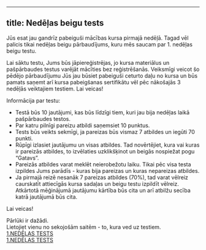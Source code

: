
---
title: Nedēļas beigu tests 
---


Jūs esat jau gandrīz pabeiguši mācības kursa pirmajā nedēļā. Tagad vēl palicis tikai nedēļas
beigu pārbaudījums, kuru mēs saucam par 1. nedēļas beigu testu.

Lai sāktu testu, Jums būs jāpiereģistrējas, jo kursa materiālus un pašpārbaudes testus
varējāt mācīties bez reģistrēšanās. Veiksmīgi veicot šo pēdējo pārbaudījumu Jūs jau būsiet
pabeiguši ceturto daļu no kursa un būs pamats saņemt arī kursa pabeigšanas sertifikātu vēl
pēc nākošajās 3 nedēļās veiktajiem testiem. Lai veicas!

Informācija par testu:

- Testā būs 10 jautājumi, kas būs līdzīgi tiem, kuri jau bija nedēļas laikā pašpārbaudes
testos.  
- Par katru pilnīgi pareizu atbildi saņemsiet 10 punktus.  
- Tests būs veikts sekmīgi, ja pareizas būs vismaz 7 atbildes un iegūti 70 punkti.  
- Rūpīgi izlasiet jautājumu un visas atbildes. Tad novērtējiet, kura vai kuras ir pareizās
atbildes, to izvēlaties uzklikšķinot un beigās nospiežat pogu “Gatavs”.  
- Pareizās atbildes varat meklēt neierobežotu laiku. Tikai pēc visa testa izpildes Jums
parādīs - kuras bija pareizas un kuras nepareizas atbildes.  
- Ja pirmajā reizē nesanāk 7 pareizas atbildes (70%), tad varat vēlreiz caurskatīt
attiecīgās kursa sadaļas un beigu testu izpildīt vēlreiz. Atkārtotā mēģinājumā
jautājumu kārtība būs cita un arī atbilžu secība katrā jautājumā būs cita.

Lai veicas! 

Pārlūki ir dažādi.  
Lietojiet vienu no sekojošām saitēm - to, kura ved uz testiem.  
[1.NEDĒĻAS TESTS](https://hpc-pamati.learning.lv/exam)  
[1.NEDĒĻAS TESTS](https://hpc-testi.netlify.app/)
